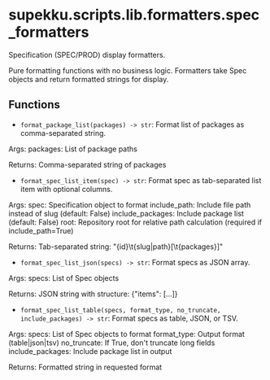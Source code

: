 # supekku.scripts.lib.formatters.spec_formatters

Specification (SPEC/PROD) display formatters.

Pure formatting functions with no business logic.
Formatters take Spec objects and return formatted strings for display.

## Functions

- `format_package_list(packages) -> str`: Format list of packages as comma-separated string.

Args:
  packages: List of package paths

Returns:
  Comma-separated string of packages
- `format_spec_list_item(spec) -> str`: Format spec as tab-separated list item with optional columns.

Args:
  spec: Specification object to format
  include_path: Include file path instead of slug (default: False)
  include_packages: Include package list (default: False)
  root: Repository root for relative path calculation (required if include_path=True)

Returns:
  Tab-separated string: "{id}\t{slug|path}[\t{packages}]"
- `format_spec_list_json(specs) -> str`: Format specs as JSON array.

Args:
  specs: List of Spec objects

Returns:
  JSON string with structure: {"items": [...]}
- `format_spec_list_table(specs, format_type, no_truncate, include_packages) -> str`: Format specs as table, JSON, or TSV.

Args:
  specs: List of Spec objects to format
  format_type: Output format (table|json|tsv)
  no_truncate: If True, don't truncate long fields
  include_packages: Include package list in output

Returns:
  Formatted string in requested format
